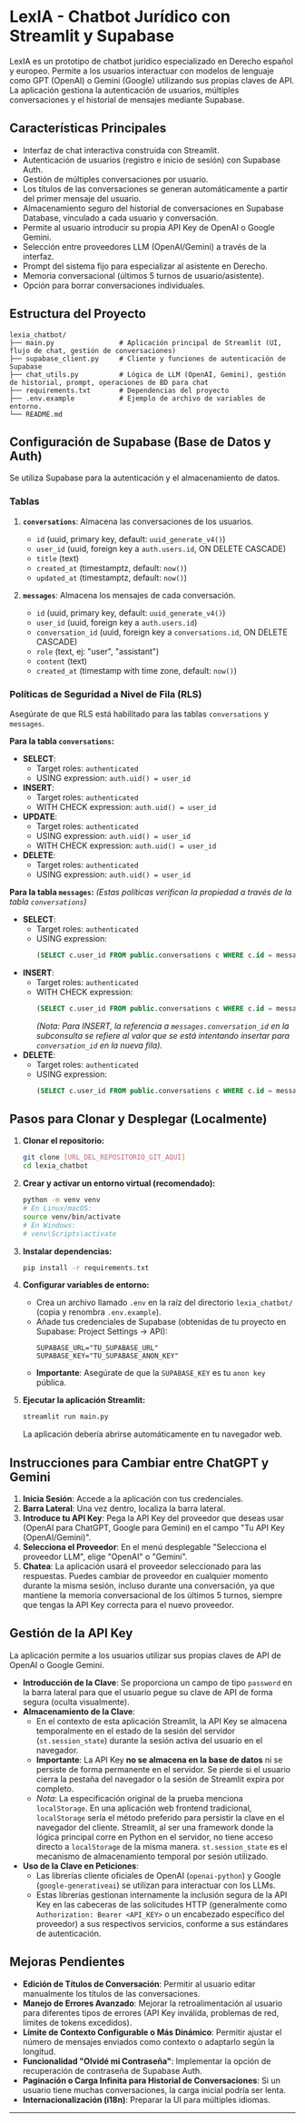 # LexIA - Chatbot Jurídico con Streamlit y Supabase

LexIA es un prototipo de chatbot jurídico especializado en Derecho español y europeo. Permite a los usuarios interactuar con modelos de lenguaje como GPT (OpenAI) o Gemini (Google) utilizando sus propias claves de API. La aplicación gestiona la autenticación de usuarios, múltiples conversaciones y el historial de mensajes mediante Supabase.


## Características Principales

*   Interfaz de chat interactiva construida con Streamlit.
*   Autenticación de usuarios (registro e inicio de sesión) con Supabase Auth.
*   Gestión de múltiples conversaciones por usuario.
*   Los títulos de las conversaciones se generan automáticamente a partir del primer mensaje del usuario.
*   Almacenamiento seguro del historial de conversaciones en Supabase Database, vinculado a cada usuario y conversación.
*   Permite al usuario introducir su propia API Key de OpenAI o Google Gemini.
*   Selección entre proveedores LLM (OpenAI/Gemini) a través de la interfaz.
*   Prompt del sistema fijo para especializar al asistente en Derecho.
*   Memoria conversacional (últimos 5 turnos de usuario/asistente).
*   Opción para borrar conversaciones individuales.

## Estructura del Proyecto

```text
lexia_chatbot/
├── main.py                # Aplicación principal de Streamlit (UI, flujo de chat, gestión de conversaciones)
├── supabase_client.py     # Cliente y funciones de autenticación de Supabase
├── chat_utils.py          # Lógica de LLM (OpenAI, Gemini), gestión de historial, prompt, operaciones de BD para chat
├── requirements.txt       # Dependencias del proyecto
├── .env.example           # Ejemplo de archivo de variables de entorno.
└── README.md             
```

## Configuración de Supabase (Base de Datos y Auth)

Se utiliza Supabase para la autenticación y el almacenamiento de datos.

### Tablas

1.  **`conversations`**: Almacena las conversaciones de los usuarios.
    *   `id` (uuid, primary key, default: `uuid_generate_v4()`)
    *   `user_id` (uuid, foreign key a `auth.users.id`, ON DELETE CASCADE)
    *   `title` (text)
    *   `created_at` (timestamptz, default: `now()`)
    *   `updated_at` (timestamptz, default: `now()`)

2.  **`messages`**: Almacena los mensajes de cada conversación.
    *   `id` (uuid, primary key, default: `uuid_generate_v4()`)
    *   `user_id` (uuid, foreign key a `auth.users.id`)
    *   `conversation_id` (uuid, foreign key a `conversations.id`, ON DELETE CASCADE)
    *   `role` (text, ej: "user", "assistant")
    *   `content` (text)
    *   `created_at` (timestamp with time zone, default: `now()`)

### Políticas de Seguridad a Nivel de Fila (RLS)

Asegúrate de que RLS está habilitado para las tablas `conversations` y `messages`.

**Para la tabla `conversations`:**

*   **SELECT**:
    *   Target roles: `authenticated`
    *   USING expression: `auth.uid() = user_id`
*   **INSERT**:
    *   Target roles: `authenticated`
    *   WITH CHECK expression: `auth.uid() = user_id`
*   **UPDATE**:
    *   Target roles: `authenticated`
    *   USING expression: `auth.uid() = user_id`
    *   WITH CHECK expression: `auth.uid() = user_id`
*   **DELETE**:
    *   Target roles: `authenticated`
    *   USING expression: `auth.uid() = user_id`

**Para la tabla `messages`:**
*(Estas políticas verifican la propiedad a través de la tabla `conversations`)*

*   **SELECT**:
    *   Target roles: `authenticated`
    *   USING expression:
        ```sql
        (SELECT c.user_id FROM public.conversations c WHERE c.id = messages.conversation_id) = auth.uid()
        ```
*   **INSERT**:
    *   Target roles: `authenticated`
    *   WITH CHECK expression:
        ```sql
        (SELECT c.user_id FROM public.conversations c WHERE c.id = messages.conversation_id) = auth.uid()
        ```
        *(Nota: Para INSERT, la referencia a `messages.conversation_id` en la subconsulta se refiere al valor que se está intentando insertar para `conversation_id` en la nueva fila).*
*   **DELETE**:
    *   Target roles: `authenticated`
    *   USING expression:
        ```sql
        (SELECT c.user_id FROM public.conversations c WHERE c.id = messages.conversation_id) = auth.uid()
        ```

## Pasos para Clonar y Desplegar (Localmente)

1.  **Clonar el repositorio:**
    ```bash
    git clone [URL_DEL_REPOSITORIO_GIT_AQUI]
    cd lexia_chatbot
    ```

2.  **Crear y activar un entorno virtual (recomendado):**
    ```bash
    python -m venv venv
    # En Linux/macOS:
    source venv/bin/activate
    # En Windows:
    # venv\Scripts\activate
    ```

3.  **Instalar dependencias:**
    ```bash
    pip install -r requirements.txt
    ```

4.  **Configurar variables de entorno:**
    *   Crea un archivo llamado `.env` en la raíz del directorio `lexia_chatbot/` (copia y renombra `.env.example`).
    *   Añade tus credenciales de Supabase (obtenidas de tu proyecto en Supabase: Project Settings -> API):
        ```env
        SUPABASE_URL="TU_SUPABASE_URL"
        SUPABASE_KEY="TU_SUPABASE_ANON_KEY"
        ```
    *   **Importante**: Asegúrate de que la `SUPABASE_KEY` es tu `anon key` pública.

5.  **Ejecutar la aplicación Streamlit:**
    ```bash
    streamlit run main.py
    ```
    La aplicación debería abrirse automáticamente en tu navegador web.

## Instrucciones para Cambiar entre ChatGPT y Gemini

1.  **Inicia Sesión**: Accede a la aplicación con tus credenciales.
2.  **Barra Lateral**: Una vez dentro, localiza la barra lateral.
3.  **Introduce tu API Key**: Pega la API Key del proveedor que deseas usar (OpenAI para ChatGPT, Google para Gemini) en el campo "Tu API Key (OpenAI/Gemini)".
4.  **Selecciona el Proveedor**: En el menú desplegable "Selecciona el proveedor LLM", elige "OpenAI" o "Gemini".
5.  **Chatea**: La aplicación usará el proveedor seleccionado para las respuestas. Puedes cambiar de proveedor en cualquier momento durante la misma sesión, incluso durante una conversación, ya que mantiene la memoria conversacional de los últimos 5 turnos, siempre que tengas la API Key correcta para el nuevo proveedor.

## Gestión de la API Key

La aplicación permite a los usuarios utilizar sus propias claves de API de OpenAI o Google Gemini.

*   **Introducción de la Clave**: Se proporciona un campo de tipo `password` en la barra lateral para que el usuario pegue su clave de API de forma segura (oculta visualmente).
*   **Almacenamiento de la Clave**:
    *   En el contexto de esta aplicación Streamlit, la API Key se almacena temporalmente en el estado de la sesión del servidor (`st.session_state`) durante la sesión activa del usuario en el navegador.
    *   **Importante**: La API Key **no se almacena en la base de datos** ni se persiste de forma permanente en el servidor. Se pierde si el usuario cierra la pestaña del navegador o la sesión de Streamlit expira por completo.
    *   *Nota*: La especificación original de la prueba menciona `localStorage`. En una aplicación web frontend tradicional, `localStorage` sería el método preferido para persistir la clave en el navegador del cliente. Streamlit, al ser una framework donde la lógica principal corre en Python en el servidor, no tiene acceso directo a `localStorage` de la misma manera. `st.session_state` es el mecanismo de almacenamiento temporal por sesión utilizado.
*   **Uso de la Clave en Peticiones**:
    *   Las librerías cliente oficiales de OpenAI (`openai-python`) y Google (`google-generativeai`) se utilizan para interactuar con los LLMs.
    *   Estas librerías gestionan internamente la inclusión segura de la API Key en las cabeceras de las solicitudes HTTP (generalmente como `Authorization: Bearer <API_KEY>` o un encabezado específico del proveedor) a sus respectivos servicios, conforme a sus estándares de autenticación.

## Mejoras Pendientes

*   **Edición de Títulos de Conversación**: Permitir al usuario editar manualmente los títulos de las conversaciones.
*   **Manejo de Errores Avanzado**: Mejorar la retroalimentación al usuario para diferentes tipos de errores (API Key inválida, problemas de red, límites de tokens excedidos).
*   **Límite de Contexto Configurable o Más Dinámico**: Permitir ajustar el número de mensajes enviados como contexto o adaptarlo según la longitud.
*   **Funcionalidad "Olvidé mi Contraseña"**: Implementar la opción de recuperación de contraseña de Supabase Auth.
*   **Paginación o Carga Infinita para Historial de Conversaciones**: Si un usuario tiene muchas conversaciones, la carga inicial podría ser lenta.
*   **Internacionalización (i18n)**: Preparar la UI para múltiples idiomas.

---
